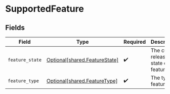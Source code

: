 # SupportedFeature


## Fields

| Field                                                                    | Type                                                                     | Required                                                                 | Description                                                              | Example                                                                  |
| ------------------------------------------------------------------------ | ------------------------------------------------------------------------ | ------------------------------------------------------------------------ | ------------------------------------------------------------------------ | ------------------------------------------------------------------------ |
| `feature_state`                                                          | [Optional[shared.FeatureState]](undefined/models/shared/featurestate.md) | :heavy_check_mark:                                                       | The current release state of the feature.                                | Release                                                                  |
| `feature_type`                                                           | [Optional[shared.FeatureType]](undefined/models/shared/featuretype.md)   | :heavy_check_mark:                                                       | The type of feature.                                                     | Get                                                                      |